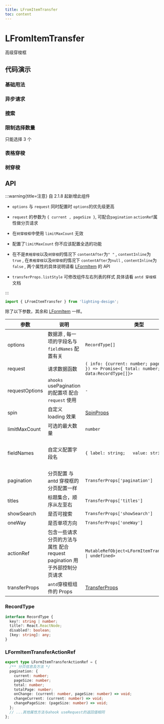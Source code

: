 ```yaml
---
title: LFromItemTransfer
toc: content
---
```


# LFromItemTransfer

高级穿梭框

## 代码演示

### 基础用法

<code src='./demos/Demo1.tsx'></code>

### 异步请求

<code src='./demos/Demo3.tsx'></code>

### 搜索

<code src='./demos/Demo4.tsx'></code>

### 限制选择数量

只能选择 3 个

<code src='./demos/Demo5.tsx'></code>

### 表格穿梭

<code src='./demos/Demo2.tsx'></code>

### 树穿梭

<code src='./demos/Demo6.tsx'></code>

## API

:::warning{title=注意}
自 2.1.8 起新增此组件

- `options` 与 `request` 同时配置时 `options`的优先级更高

- `request` 的参数为 `{ current , pageSize }`, 可配合`pagination` `actionRef`属性做分页请求

- 在`树穿梭框`中使用 `limitMaxCount` 无效

- 配置了`limitMaxCount` 你不应该配置全选的功能

- 在不是`表格穿梭`以及`树穿梭`的情况下 `contentAfter`为`" "` , `contentInline`为`true` , 在`表格穿梭`以及`树穿梭`的情况下 `contentAfter`为`null` , `contentInline`为`false` , 两个属性的具体说明请看 [LFormItem](/components/form-item) 的 API

- `transferProps.listStyle` 可修改组件左右列表的样式 具体请看 `antd 穿梭框`文档

:::

```ts
import { LFromItemTransfer } from 'lighting-design';
```

除了以下参数，其余和 [LFormItem](/components/form-item) 一样。

| 参数           | 说明                                                                      | 类型                                                                                            | 默认值                              |
| -------------- | ------------------------------------------------------------------------- | ----------------------------------------------------------------------------------------------- | ----------------------------------- |
| options        | 数据源 , 每一项的字段名与 `fieldNames` 配置有关                           | `RecordType[]`                                                                                  | `-`                                 |
| request        | 请求数据函数                                                              | `( info: {current: number; pageSize: number }) => Promise<{ total: number; data:RecordType[]}>` | `-`                                 |
| requestOptions | `ahooks` usePagination 的配置项 配合 `request` 使用                       | `-`                                                                                             | `-`                                 |
| spin           | 自定义 loading 效果                                                       | [SpinProps](https://ant.design/components/spin-cn/#api)                                         | `-`                                 |
| limitMaxCount  | 可选的最大数量                                                            | `number`                                                                                        | `-`                                 |
| fieldNames     | 自定义配置字段名                                                          | `{ label: string;   value: string;}`                                                            | `{ label: 'title' ,  value: 'key'}` |
| pagination     | 分页配置 与 antd 穿梭框的分页配置一样                                     | `TransferProps['pagination']`                                                                   | `false`                             |
| titles         | 标题集合，顺序从左至右                                                    | `TransferProps['titles']`                                                                       | `-`                                 |
| showSearch     | 是否可搜索                                                                | `TransferProps['showSearch']`                                                                   | `false`                             |
| oneWay         | 是否单项方向                                                              | `TransferProps['oneWay']`                                                                       | `false`                             |
| actionRef      | 包含一些请求分页的方法与属性 配合 request pagination 用于外部控制分页请求 | `MutableRefObject<LFormItemTransferActionRef     \| undefined> `                                | `-`                                 |
| transferProps  | `antd`穿梭框组件的 Props                                                  | [TransferProps](https://ant-design.antgroup.com/components/transfer-cn#api)                     | `-`                                 |

### RecordType

```ts
interface RecordType {
  key?: string | number;
  title?: React.ReactNode;
  disabled?: boolean;
  [key: string]: any;
}
```

### LFormItemTransferActionRef

```ts
export type LFormItemTransferActionRef = {
  /** 分页信息及方法 */
  pagination: {
    current: number;
    pageSize: number;
    total: number;
    totalPage: number;
    onChange: (current: number, pageSize: number) => void;
    changeCurrent: (current: number) => void;
    changePageSize: (pageSize: number) => void;
  };
  // ...其他属性方法与ahook useRequest的返回值相同
};
```
